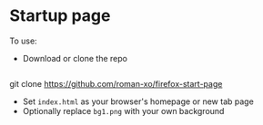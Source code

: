 # Startup page

To use:
- Download or clone the repo

  ```bash
git clone https://github.com/roman-xo/firefox-start-page

- Set `index.html` as your browser's homepage or new tab page
- Optionally replace `bg1.png` with your own background
